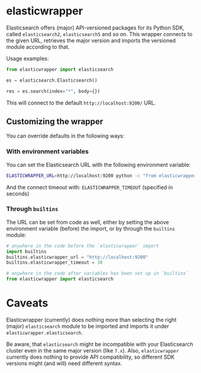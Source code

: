 # elasticwrapper

Elasticsearch offers (major) API-versioned packages for its Python SDK, called `elasticsearch2`,
`elasticsearch5` and so on.
This wrapper connects to the given URL, retrieves the major version and imports the versioned
module according to that.

Usage examples:

```python
from elasticwrapper import elasticsearch

es = elasticsearch.Elasticsearch()

res = es.search(index="*", body={})
```

This will connect to the default `http://localhost:9200/` URL.

## Customizing the wrapper

You can override defaults in the following ways:

### With environment variables

You can set the Elasticsearch URL with the following environment variable:

```sh
ELASTICWRAPPER_URL=http://localhost:9200 python -c "from elasticwrapper import elasticsearch; print(elasticsearch)"
```

And the connect timeout with:
`ELASTICWRAPPER_TIMEOUT`
(specified in seconds)


### Through `builtins`

The URL can be set from code as well, either by setting the above environment variable (before)
the import, or by through the `builtins` module:

```python
# anywhere in the code before the `elasticwrapper` import
import builtins
builtins.elasticwrapper_url = "http://localhost:9200"
builtins.elasticwrapper_timeout = 30

# anywhere in the code after variables has been set up in `builtins`
from elasticwrapper import elasticsearch
```

# Caveats

Elasticwrapper (currently) does nothing more than selecting the right (major) `elasticsearch`
module to be imported and imports it under `elasticwrapper.elasticsearch`.

Be aware, that `elasticsearch` might be incompatible with your Elasticsearch cluster even in the
same major version (like `7.x`).
Also, `elasticwrapper` currently does nothing to provide API compatibility, so different SDK versions
might (and will) need different syntax.